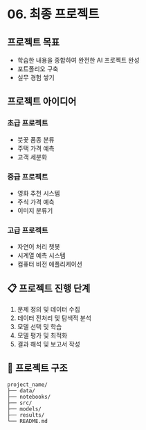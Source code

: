 # 06. 최종 프로젝트

## 프로젝트 목표
- 학습한 내용을 종합하여 완전한 AI 프로젝트 완성
- 포트폴리오 구축
- 실무 경험 쌓기

## 프로젝트 아이디어

### 초급 프로젝트
- 붓꽃 품종 분류
- 주택 가격 예측
- 고객 세분화

### 중급 프로젝트
- 영화 추천 시스템
- 주식 가격 예측
- 이미지 분류기

### 고급 프로젝트
- 자연어 처리 챗봇
- 시계열 예측 시스템
- 컴퓨터 비전 애플리케이션

## 📋 프로젝트 진행 단계
1. 문제 정의 및 데이터 수집
2. 데이터 전처리 및 탐색적 분석
3. 모델 선택 및 학습
4. 모델 평가 및 최적화
5. 결과 해석 및 보고서 작성

## 📁 프로젝트 구조
```
project_name/
├── data/
├── notebooks/
├── src/
├── models/
├── results/
└── README.md
```
